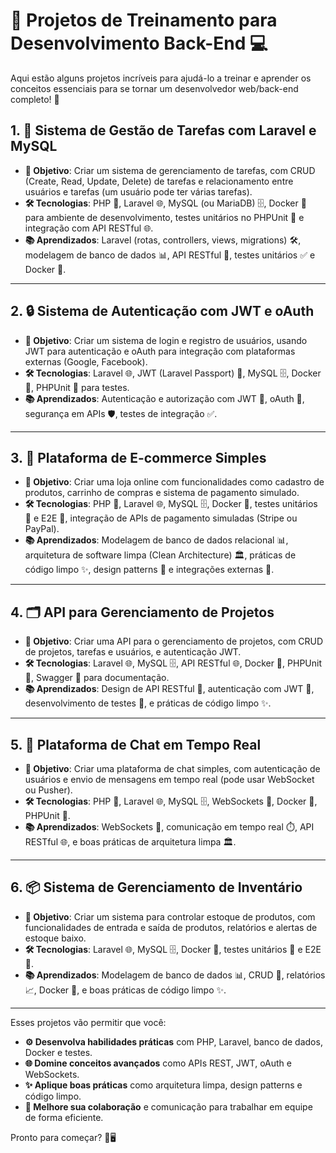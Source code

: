 # 🌟 Projetos de Treinamento para Desenvolvimento Back-End 💻

Aqui estão alguns projetos incríveis para ajudá-lo a treinar e aprender os conceitos essenciais para se tornar um desenvolvedor web/back-end completo! 🚀

## 1. 📝 Sistema de Gestão de Tarefas com Laravel e MySQL
- **🎯 Objetivo**: Criar um sistema de gerenciamento de tarefas, com CRUD (Create, Read, Update, Delete) de tarefas e relacionamento entre usuários e tarefas (um usuário pode ter várias tarefas).  
- **🛠️ Tecnologias**: PHP 🐘, Laravel 🌐, MySQL (ou MariaDB) 🗄️, Docker 🐳 para ambiente de desenvolvimento, testes unitários no PHPUnit 🧪 e integração com API RESTful 🌐.  
- **📚 Aprendizados**: Laravel (rotas, controllers, views, migrations) 🛠️, modelagem de banco de dados 📊, API RESTful 🔗, testes unitários ✅ e Docker 🐋.

---

## 2. 🔒 Sistema de Autenticação com JWT e oAuth
- **🎯 Objetivo**: Criar um sistema de login e registro de usuários, usando JWT para autenticação e oAuth para integração com plataformas externas (Google, Facebook).  
- **🛠️ Tecnologias**: Laravel 🌐, JWT (Laravel Passport) 🔑, MySQL 🗄️, Docker 🐳, PHPUnit 🧪 para testes.  
- **📚 Aprendizados**: Autenticação e autorização com JWT 🔐, oAuth 🔗, segurança em APIs 🛡️, testes de integração ✅.

---

## 3. 🛒 Plataforma de E-commerce Simples
- **🎯 Objetivo**: Criar uma loja online com funcionalidades como cadastro de produtos, carrinho de compras e sistema de pagamento simulado.  
- **🛠️ Tecnologias**: PHP 🐘, Laravel 🌐, MySQL 🗄️, Docker 🐳, testes unitários 🧪 e E2E 📏, integração de APIs de pagamento simuladas (Stripe ou PayPal).  
- **📚 Aprendizados**: Modelagem de banco de dados relacional 📊, arquitetura de software limpa (Clean Architecture) 🏛️, práticas de código limpo ✨, design patterns 🎨 e integrações externas 🔗.

---

## 4. 🗂️ API para Gerenciamento de Projetos
- **🎯 Objetivo**: Criar uma API para o gerenciamento de projetos, com CRUD de projetos, tarefas e usuários, e autenticação JWT.  
- **🛠️ Tecnologias**: Laravel 🌐, MySQL 🗄️, API RESTful 🌐, Docker 🐳, PHPUnit 🧪, Swagger 📜 para documentação.  
- **📚 Aprendizados**: Design de API RESTful 🔗, autenticação com JWT 🔐, desenvolvimento de testes 🧪, e práticas de código limpo ✨.

---

## 5. 💬 Plataforma de Chat em Tempo Real
- **🎯 Objetivo**: Criar uma plataforma de chat simples, com autenticação de usuários e envio de mensagens em tempo real (pode usar WebSocket ou Pusher).  
- **🛠️ Tecnologias**: PHP 🐘, Laravel 🌐, MySQL 🗄️, WebSockets 💬, Docker 🐳, PHPUnit 🧪.  
- **📚 Aprendizados**: WebSockets 🔗, comunicação em tempo real ⏱️, API RESTful 🌐, e boas práticas de arquitetura limpa 🏛️.

---

## 6. 📦 Sistema de Gerenciamento de Inventário
- **🎯 Objetivo**: Criar um sistema para controlar estoque de produtos, com funcionalidades de entrada e saída de produtos, relatórios e alertas de estoque baixo.  
- **🛠️ Tecnologias**: Laravel 🌐, MySQL 🗄️, Docker 🐳, testes unitários 🧪 e E2E 📏.  
- **📚 Aprendizados**: Modelagem de banco de dados 📊, CRUD 🔄, relatórios 📈, Docker 🐋, e boas práticas de código limpo ✨.

---

Esses projetos vão permitir que você:
- **⚙️ Desenvolva habilidades práticas** com PHP, Laravel, banco de dados, Docker e testes.  
- **🌐 Domine conceitos avançados** como APIs REST, JWT, oAuth e WebSockets.  
- **✨ Aplique boas práticas** como arquitetura limpa, design patterns e código limpo.  
- **🤝 Melhore sua colaboração** e comunicação para trabalhar em equipe de forma eficiente.  

Pronto para começar? 🚀🖥️
